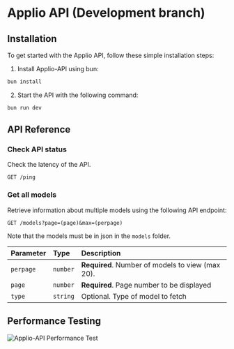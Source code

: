 # Applio API (Development branch)

## Installation

To get started with the Applio API, follow these simple installation steps:

1. Install Applio-API using bun:

```bash
bun install
```

2. Start the API with the following command:

```bash
bun run dev
```

## API Reference

### Check API status

Check the latency of the API.

```http
GET /ping
```

### Get all models

Retrieve information about multiple models using the following API endpoint:

```http
GET /models?page=(page)&max=(perpage)
```

Note that the models must be in json in the `models` folder.

| Parameter  | Type     | Description                            |
| :--------- | :------- | :------------------------------------- |
| `perpage`  | `number` | **Required**. Number of models to view (max 20). |
| `page`  | `number` | **Required**. Page number to be displayed |
| `type`  | `string` | Optional. Type of model to fetch |

## Performance Testing

![Applio-API Performance Test](https://i.imgur.com/bBhy9qQ.png)




